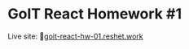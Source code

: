 # GoIT React Homework #1

Live site: 🔗[goit-react-hw-01.reshet.work](https://goit-react-hw-01.reshet.work/)
